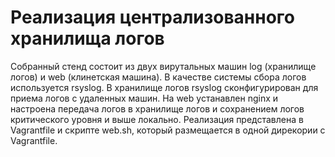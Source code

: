 # Реализация централизованного хранилища логов
Собранный стенд состоит из двух вирутальных машин log (хранилище логов) и web (клинетская машина).  В качестве системы сбора логов используется rsyslog. В хранилище логов rsyslog сконфигурирован для приема логов с удаленных машин.  На web устанавлен nginx и настроена передача логов в хранилище логов и сохранением логов критического уровня и выше локально. Реализация представлена в Vagrantfile и скрипте web.sh, который размещается в одной дирекории с Vagrantfile.
